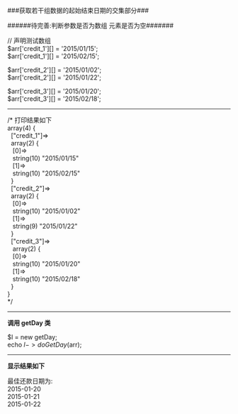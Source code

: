 ###获取若干组数据的起始结束日期的交集部分###

######待完善:判断参数是否为数组 元素是否为空#######



// 声明测试数组<br/>
$arr['credit_1'][] = '2015/01/15';<br/>
$arr['credit_1'][] = '2015/02/15';<br/>


$arr['credit_2'][] = '2015/01/02';<br/>
$arr['credit_2'][] = '2015/01/22';<br/>

$arr['credit_3'][] = '2015/01/20';<br/>
$arr['credit_3'][] = '2015/02/18';<br/>

-------------------------------------------------------------------------

/* 打印结果如下<br/>
array(4) {<br/>
&nbsp;&nbsp;["credit_1"]=><br/>
&nbsp;&nbsp;array(2) {<br/>
&nbsp;&nbsp;&nbsp;[0]=><br/>
&nbsp;&nbsp;&nbsp;string(10) "2015/01/15"<br/>
&nbsp;&nbsp;&nbsp;[1]=><br/>
&nbsp;&nbsp;&nbsp;string(10) "2015/02/15"<br/>
&nbsp;&nbsp;}<br/>
&nbsp;&nbsp;["credit_2"]=><br/>
&nbsp;&nbsp;array(2) {<br/>
&nbsp;&nbsp;&nbsp;[0]=> <br/>
&nbsp;&nbsp;&nbsp;string(10) "2015/01/02"<br/>
&nbsp;&nbsp;&nbsp;[1]=><br/>
&nbsp;&nbsp;&nbsp;string(9) "2015/01/22"<br/>
&nbsp;&nbsp;}<br/>
&nbsp;&nbsp;["credit_3"]=><br/>
&nbsp;&nbsp;&nbsp;array(2) {<br/>
&nbsp;&nbsp;&nbsp;[0]=><br/>
&nbsp;&nbsp;&nbsp;string(10) "2015/01/20"<br/>
&nbsp;&nbsp;&nbsp;[1]=><br/>
&nbsp;&nbsp;&nbsp;string(10) "2015/02/18"<br/>
&nbsp;&nbsp;}<br/>
}<br/>
*/

-------------------------------------------------------------------------
<b>调用 getDay 类</b>

$l = new getDay;<br/>
echo $l->doGetDay($arr);<br/>

-------------------------------------------------------------------------
<b>显示结果如下</b>


最佳还款日期为:<br/>
2015-01-20<br/>
2015-01-21<br/>
2015-01-22<br/>